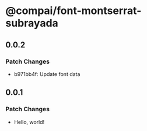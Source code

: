 # @compai/font-montserrat-subrayada

## 0.0.2

### Patch Changes

- b971bb4f: Update font data

## 0.0.1

### Patch Changes

- Hello, world!
